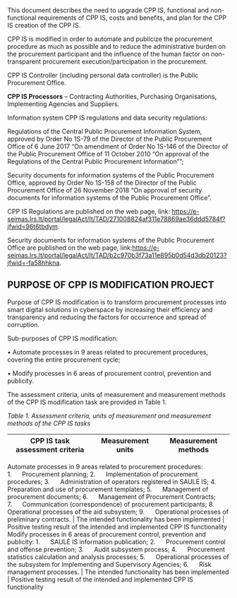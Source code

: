 This document describes the need to upgrade CPP IS, functional and non-functional requirements of CPP IS, costs and benefits, and plan for the CPP IS creation of the CPP IS.


CPP IS is modified in order to automate and publicize the procurement procedure as much as possible and to reduce the administrative burden on the procurement participant and the influence of the human factor on non-transparent procurement execution/participation in the procurement.


CPP IS Controller (including personal data controller) is the Public Procurement Office.


**CPP IS Processors** – Contracting Authorities, Purchasing Organisations, Implementing Agencies and Suppliers.


Information system CPP IS regulations and data security regulations:


Regulations of the Central Public Procurement Information System, approved by Order No 1S-79 of the Director of the Public Procurement Office of 6 June 2017 “On amendment of Order No 1S-146  of the Director of the Public Procurement Office of 11 October 2010 “On approval of the Regulations of the Central Public Procurement Information””;


Security documents for information systems of the Public Procurement Office, approved by Order No 1S-158 of the Director of the Public Procurement Office of 26 November 2018 “On approval of security documents for information systems of the Public Procurement Office”.


CPP IS Regulations are published on the web page, link: https://e-seimas.lrs.lt/portal/legalAct/lt/TAD/271008824af311e78869ae36ddd5784f?jfwid=96t6tbdym.


Security documents for information systems of the Public Procurement Office are published on the web page, link:https://e-seimas.lrs.lt/portal/legalAct/lt/TAD/b2c970b3f73a11e895b0d54d3db20123?jfwid=-fa58hhkna.
 
## PURPOSE OF CPP IS MODIFICATION PROJECT


Purpose of CPP IS modification is to transform procurement processes into smart digital solutions in cyberspace by increasing their efficiency and transparency and reducing the factors for occurrence and spread of corruption.


Sub-purposes of CPP IS modification:


•	Automate processes in 9 areas related to procurement procedures, covering the entire procurement cycle;

•	Modify processes in 6 areas of procurement control, prevention and publicity.

The assessment criteria, units of measurement and measurement methods of the CPP IS modification task are provided in Table 1.

*Table 1. Assessment criteria, units of measurement and measurement methods of the CPP IS tasks*

CPP IS task assessment criteria | Measurement    units | Measurement    methods
-- | -- | --
Automate   processes in 9 areas related to procurement procedures:   
1.      Procurement planning;   2.      Implementation of procurement procedures;   3.      Administration of operators registered in SAULĖ IS;   4.      Preparation and use of procurement templates;    5.      Management of procurement documents;   6.      Management of Procurement Contracts;   7.      Communication (correspondence) of procurement   participants;   8.      Operational processes of the aid subsystem;   9.      Operational processes of preliminary contracts. | The intended   functionality has been implemented | Positive testing   result of the intended and implemented CPP IS functionality
Modify processes   in 6 areas of procurement control, prevention and publicity:   1.      SAULĖ IS information publication;   2.      Procurement control and offense prevention;   3.      Audit subsystem process;   4.      Procurement statistics calculation and analysis   processes;   5.      Operational processes of the subsystem for   Implementing and Supervisory Agencies;   6.      Risk management processes. | The intended   functionality has been implemented | Positive testing   result of the intended and implemented CPP IS functionality


